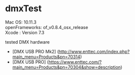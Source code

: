 # dmxTest
Mac OS: 10.11.3  
openFrameworks: of_v0.8.4_osx_release  
Xcode : Version 7.3
  
tested DMX hardware
- [DMX USB PRO Mk2] (http://www.enttec.com/index.php?main_menu=Products&pn=70314)
- [DMX USB PRO] (https://www.enttec.com/?main_menu=Products&pn=70304&show=description)
